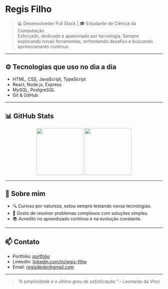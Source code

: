 # Regis Filho

> 💻 Desenvolvedor Full Stack | 🎓 Estudante de Ciência da Computação  
> Esforçado, dedicado e apaixonado por tecnologia. Sempre explorando novas ferramentas, enfrentando desafios e buscando aprimoramento contínuo.

---

## ⚙️ Tecnologias que uso no dia a dia

- HTML, CSS, JavaScript, TypeScript  
- React, Node.js, Express  
- MySQL, PostgreSQL  
- Git & GitHub

---

## 📊 GitHub Stats

<div align="center">
  <img height="150em" src="https://github-readme-stats.vercel.app/api?username=regisfilhodev&show_icons=true&hide_title=true&hide_border=true&bg_color=ededed&title_color=444&text_color=333&icon_color=555" />
  <img height="150em" src="https://github-readme-stats.vercel.app/api/top-langs/?username=regisfilhodev&layout=compact&hide_border=true&bg_color=ededed&title_color=444&text_color=333" />
</div>

---

## 🎯 Sobre mim

- 🔍 Curioso por natureza, estou sempre testando novas tecnologias.  
- 🧩 Gosto de resolver problemas complexos com soluções simples.  
- 📚 Acredito no aprendizado contínuo e na evolução constante.

---

## 📫 Contato

- Portfólio: [portfólio](https://portifolioregisdev.vercel.app/)  
- LinkedIn: [linkedin.com/in/regis-filho](https://linkedin.com/in/regis-filho)  
- Email: regisdevbr@gmail.com

---

> _"A simplicidade é o último grau de sofisticação."_ – Leonardo da Vinci
